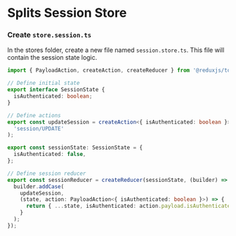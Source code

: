 # Splits Session Store

### Create `store.session.ts`

In the stores folder, create a new file named `session.store.ts`. This file will contain the session state logic.

```ts
import { PayloadAction, createAction, createReducer } from '@reduxjs/toolkit';

// Define initial state
export interface SessionState {
  isAuthenticated: boolean;
}

// Define actions
export const updateSession = createAction<{ isAuthenticated: boolean }>(
  'session/UPDATE'
);

export const sessionState: SessionState = {
  isAuthenticated: false,
};

// Define session reducer
export const sessionReducer = createReducer(sessionState, (builder) => {
  builder.addCase(
    updateSession,
    (state, action: PayloadAction<{ isAuthenticated: boolean }>) => {
      return { ...state, isAuthenticated: action.payload.isAuthenticated };
    }
  );
});
```
